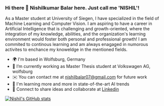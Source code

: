 ### Hi there 👋 Nishilkumar Balar here. Just call me 'NISHIL'!

As a Master student at University of Siegen, I have specialized in the field of Machine Learning and Computer Vision. I am aspiring to have a career in Artificial Intelligence that is challenging and growth-oriented, where the integration of my knowledge, abilities, and the organization's learning environment would foster both personal and professional growth! I am commited to continous learning and am always enagaged in numorous activites to enchance my knoweldge in the mentioned fields.  

* 🌍 I'm based in Wolfsburg, Germany
* 🔭 I’m currently working as Master Thesis student at Volkswagen AG, wolfsburg
* ✉️ You can contact me at nishilbalar07@gmail.com for future work
* 🧠 I'm learning more and more in state-of-the-art AI trends
* 🤝 Connect to share ideas and collaborate at [Linkedin](https://www.linkedin.com/in/nishil-balar/) 

[![Nishil's GitHub stats](https://github-readme-stats.vercel.app/api?username=NishilBalar)](https://github.com/anuraghazra/github-readme-stats)
<!--
**NishilBalar/NishilBalar** is a ✨ _special_ ✨ repository because its `README.md` (this file) appears on your GitHub profile.

Here are some ideas to get you started:

- 🔭 I’m currently working on ...
- 🌱 I’m currently learning ...
- 👯 I’m looking to collaborate on ...
- 🤔 I’m looking for help with ...
- 💬 Ask me about ...
- 📫 How to reach me: ...
- 😄 Pronouns: ...
- ⚡ Fun fact: ...
-->
